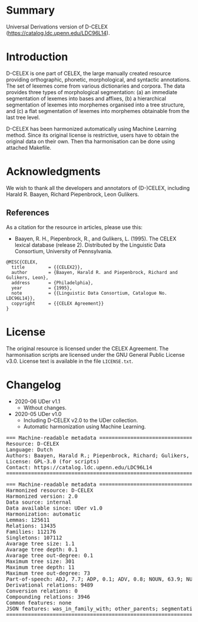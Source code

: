 # Summary

Universal Derivations version of D-CELEX (https://catalog.ldc.upenn.edu/LDC96L14).


# Introduction

D-CELEX is one part of CELEX, the large manually created resource providing orthographic, phonetic, morphological, and syntactic annotations. The set of lexemes come from various dictionaries and corpora. The data provides three types of morphological segmentation: (a) an immediate segmentation of lexemes into bases and affixes, (b) a hierarchical segmentation of lexemes into morphemes organised into a tree structure, and (c) a flat segmentation of lexemes into morphemes obtainable from the last tree level.

D-CELEX has been harmonized automatically using Machine Learning method.
Since its original license is restrictive, users have to obtain the original data on their own. Then tha harmonisation can be done using attached Makefile.


# Acknowledgments

We wish to thank all the developers and annotators of (D-)CELEX, including Harald R. Baayen, Richard Piepenbrock, Leon Gulikers.


## References

As a citation for the resource in articles, please use this:

* Baayen, R. H., Piepenbrock, R., and Gulikers, L. (1995). The CELEX lexical database (release 2). Distributed by the Linguistic Data Consortium, University of Pennsylvania.

```
@MISC{CELEX,
  title         = {{CELEX2}},
  author        = {Baayen, Harald R. and Piepenbrock, Richard and Gulikers, Leon},
  address       = {Philadelphia},
  year          = {1995},
  note          = {{Linguistic Data Consortium, Catalogue No. LDC96L14}},
  copyright     = {{CELEX Agreement}}
}
```


# License

The original resource is licensed under the CELEX Agreement.
The harmonisation scripts are licensed under the GNU General Public License v3.0.
License text is available in the file `LICENSE.txt`.


# Changelog

* 2020-06 UDer v1.1
    * Without changes.
* 2020-05 UDer v1.0
    * Including D-CELEX v2.0 to the UDer collection.
    * Automatic harmonization using Machine Learning.


<pre>
=== Machine-readable metadata =================================================
Resource: D-CELEX
Language: Dutch
Authors: Baayen, Harald R.; Piepenbrock, Richard; Gulikers, Leon
License: GPL-3.0 (for scripts)
Contact: https://catalog.ldc.upenn.edu/LDC96L14
===============================================================================
</pre>

<pre>
=== Machine-readable metadata =================================================
Harmonized resource: D-CELEX
Harmonized version: 2.0
Data source: internal
Data available since: UDer v1.0
Harmonization: automatic
Lemmas: 125611
Relations: 13435
Families: 112176
Singletons: 107112
Avarage tree size: 1.1
Avarage tree depth: 0.1
Avarage tree out-degree: 0.1
Maximum tree size: 301
Maximum tree depth: 11
Maximum tree out-degree: 73
Part-of-speech: ADJ, 7.7; ADP, 0.1; ADV, 0.8; NOUN, 63.9; NUM, 0.2; VERB, 7.8; X, 19.4
Derivational relations: 9489
Conversion relations: 0
Compounding relations: 3946
Common features: none
JSON features: was_in_family_with; other_parents; segmentation_hierarch; segmentation; morpheme_order
===============================================================================
</pre>
